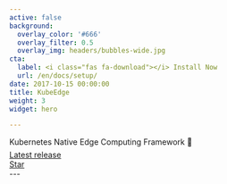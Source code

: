 ```yaml
---
active: false
background:
  overlay_color: '#666'
  overlay_filter: 0.5
  overlay_img: headers/bubbles-wide.jpg
cta:
  label: <i class="fas fa-download"></i> Install Now
  url: /en/docs/setup/
date: 2017-10-15 00:00:00
title: KubeEdge
weight: 3
widget: hero

---
```

Kubernetes Native Edge Computing Framework :rocket:
<div style="margin-top: -0.5rem;">
  <a id="academic-release" href="https://github.com/kubeedge/kubeedge" data-repo="kubeedge/kubeedge">
  Latest release <!-- V -->
  </a>
</div>
<div class="mt-3">
  <a class="github-button" href="https://github.com/kubeedge/kubeedge" data-icon="octicon-star" data-size="large" data-show-count="true" aria-label="Star this on GitHub">Star</a>
</div>
<script async defer src="https://buttons.github.io/buttons.js"></script>
---

